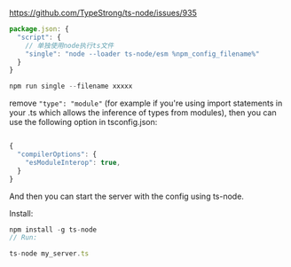 
https://github.com/TypeStrong/ts-node/issues/935
```js
package.json: {
  "script": {
    // 单独使用node执行ts文件
    "single": "node --loader ts-node/esm %npm_config_filename%"
  }
}

npm run single --filename xxxxx
```
remove  `"type": "module"` 
(for example if you're using import statements in your .ts which allows the inference of types from modules), then you can use the following option in 
tsconfig.json:
```js

{
  "compilerOptions": {
    "esModuleInterop": true,
  }
}
```
And then you can start the server with the config using ts-node.

Install:
```js
npm install -g ts-node
// Run:

ts-node my_server.ts
```